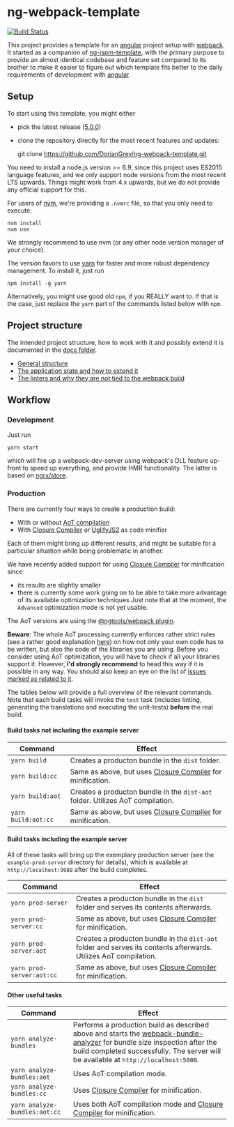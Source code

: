 # ng-webpack-template

[![Build Status](https://travis-ci.org/DorianGrey/ng-webpack-template.svg?branch=master)](https://travis-ci.org/DorianGrey/ng-webpack-template)

This project provides a template for an [angular](https://angular.io/) project setup with [webpack](http://webpack.github.io).
It started as a companion of [ng-jspm-template](https://github.com/flaviait/ng2-jspm-template), with the primary purpose to provide an almost identical codebase and feature set compared to its brother to make it easier to figure out which template fits better to the daily requirements of development with [angular](https://angular.io/).

## Setup

To start using this template, you might either
 - pick the latest release ([5.0.0](https://github.com/DorianGrey/ng-webpack-template/releases/latest))
 - clone the repository directly for the most recent features and updates:


    git clone https://github.com/DorianGrey/ng-webpack-template.git

You need to install a node.js version >= 6.9, since this project uses ES2015 language features, and we only support node versions from the most recent LTS upwards.
Things might work from 4.x upwards, but we do not provide any official support for this.

For users of [nvm](https://github.com/creationix/nvm), we're providing a `.nvmrc` file, so that you only need to execute:
```
nvm install
nvm use
```
We strongly recommend to use nvm (or any other node version manager of your choice).

The version favors to use [yarn](https://github.com/yarnpkg/yarn) for faster and more robust dependency management. To install it, just run
```
npm install -g yarn
```
Alternatively, you might use good old `npm`, if you REALLY want to. If that is the case, just replace the `yarn` part of the commands listed below with `npm`.

## Project structure
The intended project structure, how to work with it and possibly extend it is documented in the [docs folder](https://github.com/DorianGrey/ng-webpack-template/tree/master/docs).

- [General structure](https://github.com/DorianGrey/ng-webpack-template/blob/master/docs/general_structure.md)
- [The application state and how to extend it](https://github.com/DorianGrey/ng-webpack-template/blob/master/docs/app_state.md)
- [The linters and why they are not tied to the webpack build](https://github.com/DorianGrey/ng-webpack-template/blob/master/docs/linters.md)

## Workflow

### Development

Just run
```
yarn start
```
which will fire up a webpack-dev-server using webpack's DLL feature up-front to speed up everything, and provide HMR functionality. The latter is based on [ngrx/store](https://github.com/ngrx/store).


### Production

There are currently four ways to create a production build:
- With or without [AoT compilation](https://angular.io/docs/ts/latest/cookbook/aot-compiler.html)
- With [Closure Compiler](https://github.com/google/closure-compiler-npm) or [UglifyJS2](https://github.com/mishoo/UglifyJS2) as code minifier

Each of them might bring up different results, and might be suitable for a particular situation while being problematic in another.

We have recently added support for using [Closure Compiler](https://github.com/google/closure-compiler-npm) for minification since 
- its results are slightly smaller
- there is currently some work going on to be able to take more advantage of its available optimization techniques
Just note that at the moment, the `Advanced` optimization mode is not yet usable.

The AoT versions are using the [@ngtools/webpack plugin](https://github.com/angular/angular-cli/blob/master/packages/webpack/README.md).

**Beware**: The whole AoT processing currently enforces rather strict rules (see a rather good explanation [here](https://medium.com/@isaacplmann/making-your-angular-2-library-statically-analyzable-for-aot-e1c6f3ebedd5)) on how not only your own code has to be written, but also the code of the libraries you are using. Before you consider using AoT optimization, you will have to check if all your libraries support it. However, **I'd strongly recommend** to head this way if it is possible in any way. You should also keep an eye on the list of [issues marked as related to it](https://github.com/angular/angular-cli/issues?utf8=%E2%9C%93&q=is%3Aissue%20is%3Aopen%20aot).

The tables below will provide a full overview of the relevant commands.
Note that each build tasks will invoke the `test` task (includes linting, generating the translations and executing the unit-tests) **before** the real build.


#### Build tasks not including the example server

| Command            | Effect        |
| ------------------ | ------------- |
| `yarn build`        | Creates a producton bundle in the `dist` folder. |
| `yarn build:cc`     | Same as above, but uses [Closure Compiler](https://github.com/google/closure-compiler-npm) for minification.|
| `yarn build:aot`    | Creates a producton bundle in the `dist-aot` folder. Utilizes AoT compilation. |
| `yarn build:aot:cc` | Same as above, but uses [Closure Compiler](https://github.com/google/closure-compiler-npm) for minification. |

#### Build tasks including the example server

All of these tasks will bring up the exemplary production server (see the `example-prod-server` directory for details), which is available at `http://localhost:9988` after the build completes.

| Command            | Effect        |
| ------------------ | ------------- |
| `yarn prod-server`        | Creates a producton bundle in the `dist` folder and serves its contents afterwards. |
| `yarn prod-server:cc`     | Same as above, but uses [Closure Compiler](https://github.com/google/closure-compiler-npm) for minification.|
| `yarn prod-server:aot`    | Creates a producton bundle in the `dist-aot` folder and serves its contents afterwards. Utilizes AoT compilation. |
| `yarn prod-server:aot:cc` | Same as above, but uses [Closure Compiler](https://github.com/google/closure-compiler-npm) for minification. |

#### Other useful tasks

|Command|Effect|
|------|-------|
| `yarn analyze-bundles` | Performs a production build as described above and starts the [webpack-bundle-analyzer](https://github.com/th0r/webpack-bundle-analyzer) for bundle size inspection after the build completed successfully. The server will be available at `http://localhost:5000`.|
| `yarn analyze-bundles:aot` | Uses AoT compilation mode.|
| `yarn analyze-bundles:cc` | Uses [Closure Compiler](https://github.com/google/closure-compiler-npm) for minification.|
| `yarn analyze-bundles:aot:cc` | Uses both AoT compilation mode and [Closure Compiler](https://github.com/google/closure-compiler-npm) for minification.|


